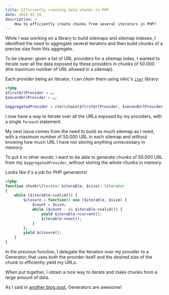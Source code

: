 ```yaml
---
title: Efficiently creating data chunks in PHP
date: 2016-02-26
description: >
    How to efficiently create chunks from several iterators in PHP?
---
```


While I was working on a library to build sitemaps and sitemap indexes, I
identified the need to aggregate several iterators and then build chunks of a
precise size from this aggregate.

To be clearer: given a list of URL providers for a sitemap index, I wanted to
iterate over all the data exposed by these providers in chunks of 50.000 (the
maximum number of URL allowed in a sitemap).

Each provider being an Iterator, I can *chain* them using nikic's [`iter`](https://github.com/nikic/iter)
library:

```php
<?php
$firstUrlProvider = …;
$secondUrlProvider = …;

$aggregatedProvider = iter\chain($firstUrlProvider, $secondUrlProvider);
```

I now have a way to iterate over all the URLs exposed by my providers, with a
single `foreach` statement.

My next issue comes from the need to build as much sitemap as I need, with a
maximum number of 50.000 URL in each sitemap and without knowing how much URL I
have nor storing anything unnecessary in memory.

To put it in other words: I want to be able to generate chunks of 50.000 URL
from my `$aggregatedProvider`, without storing the whole chunks in memory.

Looks like it's a job for PHP generators!

```php
<?php
function chunk(\Iterator $iterable, $size): \Iterator
{
    while ($iterable->valid()) {
        $closure = function() use ($iterable, $size) {
            $count = $size;
            while ($count-- && $iterable->valid()) {
                yield $iterable->current();
                $iterable->next();
            }
        };
        yield $closure();
    }
}
```

In the previous function, I delegate the iteration over my provider to a
Generator, that uses both the provider itself and the desired size of the chunk
to efficiently yield my URLs.

When put together, I obtain a nice way to iterate and make chunks from a large
amount of data.

As I said in [another blog post](http://blog.kevingomez.fr/2016/01/20/use-cases-for-php-generators/),
Generators are awesome!

